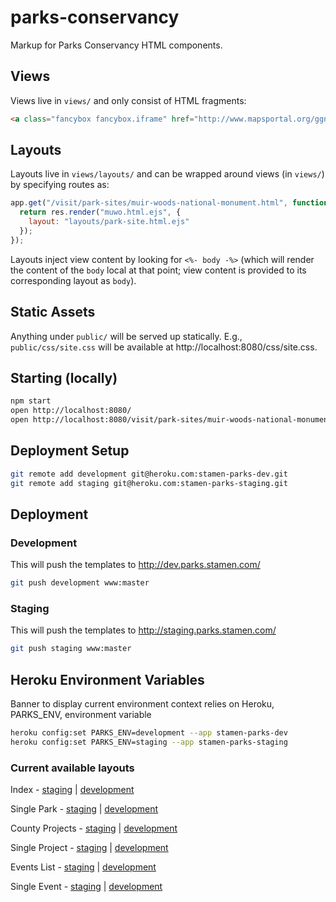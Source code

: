 parks-conservancy
=================

Markup for Parks Conservancy HTML components.

## Views

Views live in `views/` and only consist of HTML fragments:

```html
<a class="fancybox fancybox.iframe" href="http://www.mapsportal.org/ggnpc/finder/?controls=1&customize=1&thumbmap=1&layers=places-park&cluster=1"><img src="http://www.parksconservancy.org/assets/images/ggnpc-map-sidebar.jpg" alt="Map" width="220" height="300" /></a>
```

## Layouts

Layouts live in `views/layouts/` and can be wrapped around views (in
`views/`) by specifying routes as:

```javascript
app.get("/visit/park-sites/muir-woods-national-monument.html", function(req, res) {
  return res.render("muwo.html.ejs", {
    layout: "layouts/park-site.html.ejs"
  });
});
```

Layouts inject view content by looking for `<%- body -%>` (which will render
the content of the `body` local at that point; view content is provided to its
corresponding layout as `body`).

## Static Assets

Anything under `public/` will be served up statically.  E.g.,
`public/css/site.css` will be available at http://localhost:8080/css/site.css.

## Starting (locally)

```bash
npm start
open http://localhost:8080/
open http://localhost:8080/visit/park-sites/muir-woods-national-monument.html
```

## Deployment Setup

```bash
git remote add development git@heroku.com:stamen-parks-dev.git
git remote add staging git@heroku.com:stamen-parks-staging.git
```

## Deployment

### Development

This will push the templates to http://dev.parks.stamen.com/

```bash
git push development www:master
```

### Staging

This will push the templates to http://staging.parks.stamen.com/

```bash
git push staging www:master
```

## Heroku Environment Variables

Banner to display current environment context relies on Heroku, PARKS_ENV, environment variable

```bash
heroku config:set PARKS_ENV=development --app stamen-parks-dev
heroku config:set PARKS_ENV=staging --app stamen-parks-staging
```


### Current available layouts

Index - [staging](http://staging.parks.stamen.com/) | [development](http://dev.parks.stamen.com/)

Single Park - [staging](http://staging.parks.stamen.com/visit/park-sites/muir-woods-national-monument.html) | [development](http://dev.parks.stamen.com/visit/park-sites/muir-woods-national-monument.html)

County Projects - [staging](http://staging.parks.stamen.com/park-improvements/current-projects/marin/) | [development](http://dev.parks.stamen.com/park-improvements/current-projects/marin/)

Single Project - [staging](http://staging.parks.stamen.com/park-improvements/current-projects/marin/redwood-creek.html) | [development](http://dev.parks.stamen.com/park-improvements/current-projects/marin/redwood-creek.html)

Events List - [staging](http://staging.parks.stamen.com/get-involved/volunteer/upcoming-events/) | [development](http://dev.parks.stamen.com/get-involved/volunteer/upcoming-events/)

Single Event - [staging](http://staging.parks.stamen.com/events/volunteer-events/special-events/california-coastal-cleanup.html) | [development](http://dev.parks.stamen.com/events/volunteer-events/special-events/california-coastal-cleanup.html)






